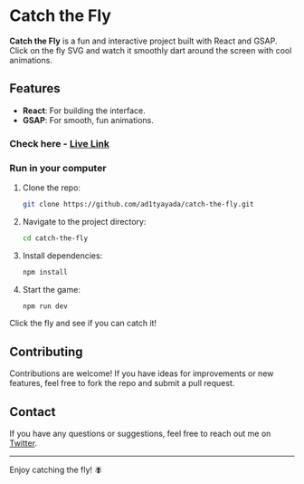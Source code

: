 # Catch the Fly

**Catch the Fly** is a fun and interactive project built with React and GSAP. Click on the fly SVG and watch it smoothly dart around the screen with cool animations.

## Features

- **React**: For building the interface.
- **GSAP**: For smooth, fun animations.

### Check here - [Live Link](https://catch-the-fly.vercel.app/)


### Run in your computer

1. Clone the repo:
   ```sh
   git clone https://github.com/ad1tyayada/catch-the-fly.git
   ```
2. Navigate to the project directory:
   ```sh
   cd catch-the-fly
   ```
3. Install dependencies:
   ```sh
   npm install
   ```
4. Start the game:
   ```sh
   npm run dev
   ```

Click the fly and see if you can catch it!

## Contributing

Contributions are welcome! If you have ideas for improvements or new features, feel free to fork the repo and submit a pull request.


## Contact

If you have any questions or suggestions, feel free to reach out me on
[Twitter](https://x.com/_its_Adi).

---

Enjoy catching the fly! 🪰
